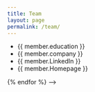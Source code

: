 ```yaml
---
title: Team
layout: page
permalink: /team/
---
```


<!-- {% for member in site.data.team_members %}
<div class="col-sm-6 clearfix">
  <img src="/images/teampic/touxiang copy.jpg" class="img-responsive" width="25%" style="float: left" />
  <h4>{{ member.name }}</h4>
  <i>{{ member.info }} <!--<br>email: <{{ member.email }}></i> -->
  <ul style="overflow: hidden">
    
  <li> {{ member.education }} </li>
  <li> {{ member.company }} </li>
  <li> {{ member.LinkedIn }} </li>
  <li> {{ member.Homepage }} </li>
  </ul>
</div>
{% endfor %}
 -->
